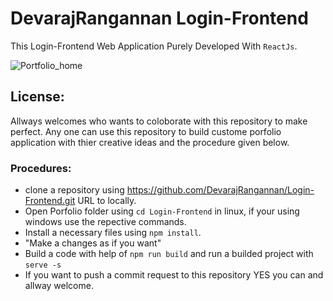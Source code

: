 # DevarajRangannan Login-Frontend
  This Login-Frontend Web Application Purely Developed With `ReactJs`.
  
![Portfolio_home](https://deva-rangan-test.s3.ap-south-1.amazonaws.com/LoginPage.png)

## License:
  Allways welcomes who wants to coloborate with this repository to make perfect. Any one can use this repository to build custome porfolio application with thier creative ideas and the procedure given below.

### Procedures:
  * clone a repository using https://github.com/DevarajRangannan/Login-Frontend.git URL to locally.
  * Open Porfolio folder using `cd Login-Frontend` in linux, if your using windows use the repective commands.
  * Install a necessary files using `npm install`.
  * "Make a changes as if you want"
  * Build a code with help of `npm run build` and run a builded project with `serve -s`
  * If you want to push a commit request to this repository YES you can and allway welcome.
